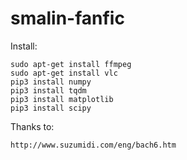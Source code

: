 # smalin-fanfic

Install:

    sudo apt-get install ffmpeg
    sudo apt-get install vlc
    pip3 install numpy
    pip3 install tqdm
    pip3 install matplotlib
    pip3 install scipy

Thanks to:

    http://www.suzumidi.com/eng/bach6.htm
